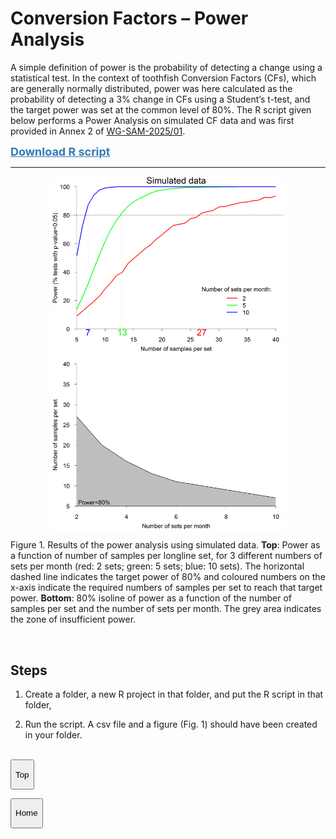 
<!-- File.md is generated from File.Rmd. Please edit that file -->

# Conversion Factors – Power Analysis

A simple definition of power is the probability of detecting a change
using a statistical test. In the context of toothfish Conversion Factors
(CFs), which are generally normally distributed, power was here
calculated as the probability of detecting a 3% change in CFs using a
Student’s t-test, and the target power was set at the common level of
80%. The R script given below performs a Power Analysis on simulated CF
data and was first provided in Annex 2 of
[WG-SAM-2025/01](https://meetings.ccamlr.org/wg-sam-2025/01).

<a href="./Codes/CF_Power/CF_Power_Analysis.R" style="font-size: 18px; color: #337ab7; font-weight: bold">Download
R script</a>

------------------------------------------------------------------------

<img src="./Codes/CF_Power/CF_Power_Simulated.png" width="75%" style="display: block; margin: auto;" />

Figure 1. Results of the power analysis using simulated data. **Top**:
Power as a function of number of samples per longline set, for 3
different numbers of sets per month (red: 2 sets; green: 5 sets; blue:
10 sets). The horizontal dashed line indicates the target power of 80%
and coloured numbers on the x-axis indicate the required numbers of
samples per set to reach that target power. **Bottom**: 80% isoline of
power as a function of the number of samples per set and the number of
sets per month. The grey area indicates the zone of insufficient power.

<br>

## Steps

1.  Create a folder, a new R project in that folder, and put the R
    script in that folder,

2.  Run the script. A csv file and a figure (Fig. 1) should have been
    created in your folder.

<br>

<button onclick="window.location.href=&#39;./CF_Power_doc.html&#39;;">

Top
</button>

<button onclick="window.location.href=&#39;./&#39;;">

Home
</button>

